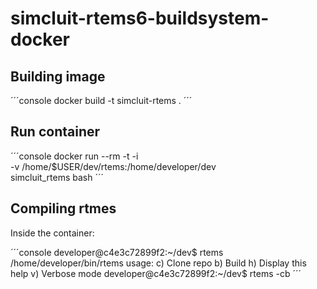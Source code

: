 # simcluit-rtems6-buildsystem-docker

## Building image

´´´console
docker build -t simcluit-rtems .
´´´

## Run container

´´´console
docker run --rm -t -i \
           -v /home/$USER/dev/rtems:/home/developer/dev \
           simcluit_rtems bash
´´´

## Compiling rtmes

Inside the container:

´´´console
developer@c4e3c72899f2:~/dev$ rtems
/home/developer/bin/rtems usage:
        c)  Clone repo
        b)  Build
        h)  Display this help
        v)  Verbose mode
developer@c4e3c72899f2:~/dev$ rtems -cb
´´´

